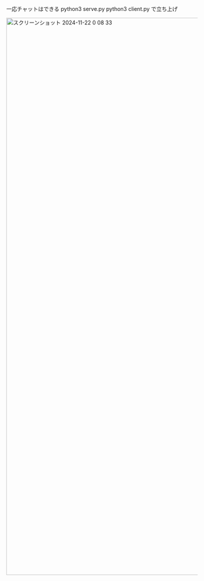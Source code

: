 一応チャットはできる
python3 serve.py
python3 client.py で立ち上げ

<img width="1467" alt="スクリーンショット 2024-11-22 0 08 33" src="https://github.com/user-attachments/assets/2ffe72e1-6bb5-462a-b789-a1a3b5ccce2a">
